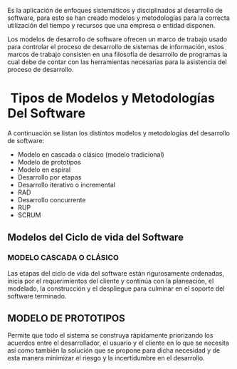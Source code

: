 Es la aplicación de enfoques sistemáticos y disciplinados al desarrollo de software, para esto se han creado modelos y metodologías para la correcta utilización del tiempo y recursos que una empresa o entidad disponen.​

Los modelos de desarrollo de software ofrecen un marco de trabajo usado para controlar el proceso de desarrollo de sistemas de información, estos marcos de trabajo consisten en una filosofía de desarrollo de programas la cual debe de contar con las herramientas necesarias para la asistencia del proceso de desarrollo.
#  Tipos de Modelos y Metodologías Del Software​
A continuación se listan los distintos modelos y metodologías del desarrollo de software:​
- ​Modelo en cascada o clásico (modelo tradicional)​
- Modelo de prototipos​
- Modelo en espiral​
- Desarrollo por etapas​
- Desarrollo iterativo o incremental​
- RAD​
- Desarrollo concurrente​
- RUP​
- SCRUM

## Modelos del Ciclo de vida del Software​
### MODELO CASCADA O CLÁSICO
Las etapas del ciclo de vida del software están rigurosamente ordenadas, inicia por el requerimientos del cliente y continúa con la planeación, el modelado, la construcción y el despliegue para culminar en el soporte del software terminado.
## MODELO DE PROTOTIPOS
Permite que todo el sistema se construya rápidamente priorizando los acuerdos entre el desarrollador, el usuario y el cliente en lo que se necesita así como también la solución que se propone para dicha necesidad y de esta manera minimizar el riesgo y la incertidumbre en el desarrollo.